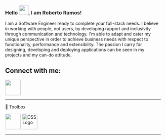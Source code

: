 ### Hello <img src="https://raw.githubusercontent.com/MartinHeinz/MartinHeinz/master/wave.gif" width="30px">, I am Roberto Ramos!

I am a Software Engineer ready to complete your full-stack needs. I believe in working with people, not users, by developing rapport and inclusivity through communication and technology. I'm able to adapt and cater my unique perspective in order to achieve business needs with respect to functionality, performance and extensibility. The passion I carry for designing, developing and deploying applications can be seen in my projects and my can-do attitude.

## Connect with me:

<img src="https://user-images.githubusercontent.com/66038058/115157373-e5ebce80-a056-11eb-8f11-cd7463dfd8d7.png" width="50" height="50"/>

--------

🧰 Toolbox

<img src="https://user-images.githubusercontent.com/66038058/115157445-467b0b80-a057-11eb-8f1e-22b7f46a02e9.png" width="50" height="50"/> <img src="https://cdn.worldvectorlogo.com/logos/css3.svg" alt="CSS Logo" width="50" height="50"/>

--------
